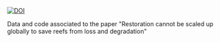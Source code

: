 <a href="https://doi.org/10.5281/zenodo.14760258"><img src="https://zenodo.org/badge/819916134.svg" alt="DOI"></a>

Data and code associated to the paper "Restoration cannot be scaled up globally to save reefs from loss and degradation"
